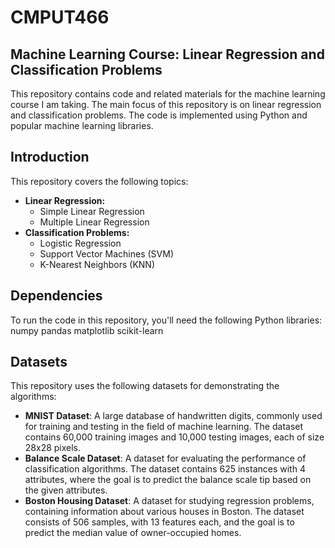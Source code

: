 # CMPUT466
## Machine Learning Course: Linear Regression and Classification Problems

This repository contains code and related materials for the machine learning course I am taking. The main focus of this repository is on linear regression and classification problems. The code is implemented using Python and popular machine learning libraries.

## Introduction

This repository covers the following topics:
- **Linear Regression:**
  - Simple Linear Regression
  - Multiple Linear Regression
- **Classification Problems:**
  - Logistic Regression
  - Support Vector Machines (SVM)
  - K-Nearest Neighbors (KNN)

## Dependencies
To run the code in this repository, you'll need the following Python libraries:
numpy
pandas
matplotlib
scikit-learn

## Datasets

This repository uses the following datasets for demonstrating the algorithms:

- **MNIST Dataset**: 
   A large database of handwritten digits, commonly used for training and testing in the field of machine learning. The dataset contains 60,000 training          images and 10,000 testing images, each of size 28x28 pixels.
- **Balance Scale Dataset**: A dataset for evaluating the performance of classification algorithms. The dataset contains 625 instances with 4 attributes, where the goal is to predict the balance scale tip based on the given attributes.
- **Boston Housing Dataset**: A dataset for studying regression problems, containing information about various houses in Boston. The dataset consists of 506 samples, with 13 features each, and the goal is to predict the median value of owner-occupied homes.
